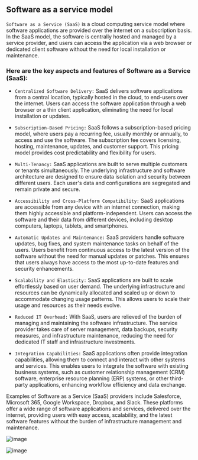 ## Software as a service model

`Software as a Service (SaaS)` is a cloud computing service model where software applications are provided over the internet on a subscription basis. In the SaaS model, the software is centrally hosted and managed by a service provider, and users can access the application via a web browser or dedicated client software without the need for local installation or maintenance.

### Here are the key aspects and features of Software as a Service (SaaS):

+ `Centralized Software Delivery:` SaaS delivers software applications from a central location, typically hosted in the cloud, to end-users over the internet. Users can access the software application through a web browser or a thin client application, eliminating the need for local installation or updates.

+ `Subscription-Based Pricing:` SaaS follows a subscription-based pricing model, where users pay a recurring fee, usually monthly or annually, to access and use the software. The subscription fee covers licensing, hosting, maintenance, updates, and customer support. This pricing model provides cost predictability and flexibility for users.

+ `Multi-Tenancy:` SaaS applications are built to serve multiple customers or tenants simultaneously. The underlying infrastructure and software architecture are designed to ensure data isolation and security between different users. Each user's data and configurations are segregated and remain private and secure.

+ `Accessibility and Cross-Platform Compatibility:` SaaS applications are accessible from any device with an internet connection, making them highly accessible and platform-independent. Users can access the software and their data from different devices, including desktop computers, laptops, tablets, and smartphones.

+ `Automatic Updates and Maintenance:` SaaS providers handle software updates, bug fixes, and system maintenance tasks on behalf of the users. Users benefit from continuous access to the latest version of the software without the need for manual updates or patches. This ensures that users always have access to the most up-to-date features and security enhancements.

+ `Scalability and Elasticity:` SaaS applications are built to scale effortlessly based on user demand. The underlying infrastructure and resources can be dynamically allocated and scaled up or down to accommodate changing usage patterns. This allows users to scale their usage and resources as their needs evolve.

+ `Reduced IT Overhead:` With SaaS, users are relieved of the burden of managing and maintaining the software infrastructure. The service provider takes care of server management, data backups, security measures, and infrastructure maintenance, reducing the need for dedicated IT staff and infrastructure investments.

+ `Integration Capabilities:` SaaS applications often provide integration capabilities, allowing them to connect and interact with other systems and services. This enables users to integrate the software with existing business systems, such as customer relationship management (CRM) software, enterprise resource planning (ERP) systems, or other third-party applications, enhancing workflow efficiency and data exchange.

Examples of Software as a Service (SaaS) providers include Salesforce, Microsoft 365, Google Workspace, Dropbox, and Slack. These platforms offer a wide range of software applications and services, delivered over the internet, providing users with easy access, scalability, and the latest software features without the burden of infrastructure management and maintenance.

![image](https://github.com/adeleke123/I4GCybersecurity/assets/51156057/cecb8c34-325d-48d1-9e59-0873e7e3ced3)


![image](https://github.com/adeleke123/I4GCybersecurity/assets/51156057/c707a43d-4ef6-4e74-8267-a660605ec452)







